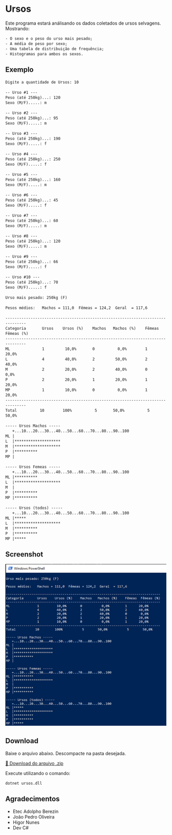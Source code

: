 # Ursos

Este programa estará análisando os dados coletados de ursos selvagens. Mostrando:

```
- O sexo e o peso do urso mais pesado;
- A média de peso por sexo;
- Uma tabela de distribuição de frequência;
- Histogramas para ambos os sexos.
```

## Exemplo 
```
Digite a quantidade de Ursos: 10

-- Urso #1 ---       
Peso (até 250kg)...: 120
Sexo (M/F).....: m

-- Urso #2 ---       
Peso (até 250kg)...: 95
Sexo (M/F).....: m

-- Urso #3 ---       
Peso (até 250kg)...: 190
Sexo (M/F).....: f

-- Urso #4 ---       
Peso (até 250kg)...: 250
Sexo (M/F).....: f

-- Urso #5 ---       
Peso (até 250kg)...: 160
Sexo (M/F).....: m

-- Urso #6 ---       
Peso (até 250kg)...: 45
Sexo (M/F).....: f

-- Urso #7 ---       
Peso (até 250kg)...: 60
Sexo (M/F).....: m

-- Urso #8 ---       
Peso (até 250kg)...: 120
Sexo (M/F).....: m

-- Urso #9 ---
Peso (até 250kg)...: 66
Sexo (M/F).....: f

-- Urso #10 ---
Peso (até 250kg)...: 70
Sexo (M/F).....: f

Urso mais pesado: 250kg (F)

Pesos médios:   Machos = 111,0  Fêmeas = 124,2  Geral  = 117,6

-------------------------------------------------------------------------------
Categoria       Ursos    Ursos (%)    Machos   Machos (%)    Fêmeas  Fêmeas (%)
-------------------------------------------------------------------------------
ML              1         10,0%       0          0,0%        1      20,0%
L               4         40,0%       2         50,0%        2      40,0%
M               2         20,0%       2         40,0%        0       0,0%
P               2         20,0%       1         20,0%        1      20,0%
MP              1         10,0%       0          0,0%        1      20,0%
-------------------------------------------------------------------------------
Total          10        100%          5       50,0%          5       50,0%

----- Ursos Machos -----
   +...10...20...30...40...50...60...70...80...90..100
ML |
L  |********************
M  |********************
P  |**********
MP |

----- Ursos Femeas -----
   +...10...20...30...40...50...60...70...80...90..100
ML |**********
L  |********************
M  |
P  |**********
MP |**********

----- Ursos (todos) -----
   +...10...20...30...40...50...60...70...80...90..100
ML |*****
L  |********************
M  |**********
P  |**********
MP |*****
```
## Screenshot

![](img/tela001.png)

## Download

Baixe o arquivo abaixo. Descompacte na pasta desejada.

[🔗 Download do arquivo .zip](dist/Ursos.zip)

Execute utilizando o comando:

```
dotnet ursos.dll
```
## Agradecimentos

- Etec Adolpho Berezin
- João Pedro Oliveira
- Higor Nunes
- Dev C#